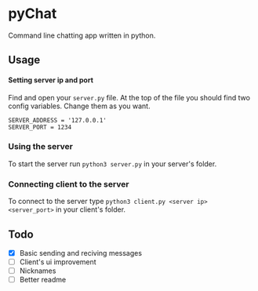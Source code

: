 # pyChat
Command line chatting app written in python.

## Usage
#### Setting server ip and port
Find and open your `server.py` file. At the top of the file you should find two config variables. Change them as you want.
```
SERVER_ADDRESS = '127.0.0.1'
SERVER_PORT = 1234
```

### Using the server
To start the server run `python3 server.py` in your server's folder.

### Connecting client to the server
To connect to the server type `python3 client.py <server ip> <server_port>` in your client's folder.

## Todo
- [x] Basic sending and reciving messages
- [ ] Client's ui improvement
- [ ] Nicknames
- [ ] Better readme
